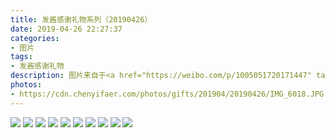 ```yaml
---
title: 发酱感谢礼物系列（20190426）
date: 2019-04-26 22:27:37
categories:
- 图片
tags:
- 发酱感谢礼物
description: 图片来自于<a href="https://weibo.com/p/1005051720171447" target="_blank">quanmmmmm</a><br/> “图多慎入～ 谢谢骑士团的台历，里面的每月每句都能感受到大家的精心设计，我自己也特别喜欢这句话：“世界上只有一种真正的英雄主义，就是认清生活的真相后依然热爱生活。”<br/>共勉～最后，骑士团的logo超可爱～
photos: 
- https://cdn.chenyifaer.com/photos/gifts/201904/20190426/IMG_6018.JPG
---
```


![](https://cdn.chenyifaer.com/photos/gifts/201904/20190426/IMG_6019.JPG)
![](https://cdn.chenyifaer.com/photos/gifts/201904/20190426/IMG_6020.JPG)
![](https://cdn.chenyifaer.com/photos/gifts/201904/20190426/IMG_6021.JPG)
![](https://cdn.chenyifaer.com/photos/gifts/201904/20190426/IMG_6022.JPG)
![](https://cdn.chenyifaer.com/photos/gifts/201904/20190426/IMG_6023.JPG)
![](https://cdn.chenyifaer.com/photos/gifts/201904/20190426/IMG_6024.JPG)
![](https://cdn.chenyifaer.com/photos/gifts/201904/20190426/IMG_6025.JPG)
![](https://cdn.chenyifaer.com/photos/gifts/201904/20190426/IMG_6026.JPG)
![](https://cdn.chenyifaer.com/photos/gifts/201904/20190426/IMG_6027.JPG)
![](https://cdn.chenyifaer.com/photos/gifts/201904/20190426/IMG_6028.JPG)
